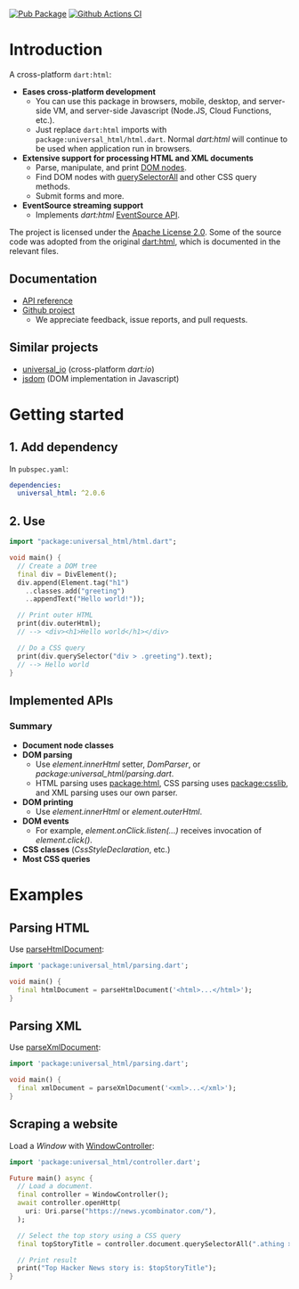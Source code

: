 [![Pub Package](https://img.shields.io/pub/v/universal_html.svg)](https://pub.dartlang.org/packages/universal_html)
[![Github Actions CI](https://github.com/dint-dev/universal_html/workflows/Dart%20CI/badge.svg)](https://github.com/dint-dev/universal_html/actions?query=workflow%3A%22Dart+CI%22)

# Introduction
A cross-platform `dart:html`:
  * __Eases cross-platform development__
    * You can use this package in browsers, mobile, desktop, and server-side VM, and server-side
      Javascript (Node.JS, Cloud Functions, etc.).
    * Just replace `dart:html` imports with `package:universal_html/html.dart`. Normal
      _dart:html_ will continue to be used when application run in browsers.
  * __Extensive support for processing HTML and XML documents__
    * Parse, manipulate, and print [DOM nodes](https://pub.dev/documentation/universal_html/latest/universal_html/Node-class.html).
    * Find DOM nodes with [querySelectorAll](https://pub.dev/documentation/universal_html/latest/universal_html/querySelectorAll.html)
      and other CSS query methods.
    * Submit forms and more.
  * __EventSource streaming support__
    * Implements _dart:html_ [EventSource API](https://developer.mozilla.org/en-US/docs/Web/API/EventSource).

The project is licensed under the [Apache License 2.0](LICENSE). Some of the source code was adopted
from the original [dart:html](https://github.com/dart-lang/sdk/tree/master/tools/dom), which is
documented in the relevant files.

## Documentation
  * [API reference](https://pub.dev/documentation/universal_html/latest/)
  * [Github project](https://github.com/dint-dev/universal_html)
    * We appreciate feedback, issue reports, and pull requests.

## Similar projects
  * [universal_io](https://pub.dev/packages/universal_io) (cross-platform _dart:io_)
  * [jsdom](https://www.npmjs.com/package/jsdom) (DOM implementation in Javascript)

# Getting started
## 1. Add dependency
In `pubspec.yaml`:
```yaml
dependencies:
  universal_html: ^2.0.6
```

## 2. Use
```dart
import "package:universal_html/html.dart";

void main() {
  // Create a DOM tree
  final div = DivElement();
  div.append(Element.tag("h1")
    ..classes.add("greeting")
    ..appendText("Hello world!"));

  // Print outer HTML
  print(div.outerHtml);
  // --> <div><h1>Hello world</h1></div>

  // Do a CSS query
  print(div.querySelector("div > .greeting").text);
  // --> Hello world
}
```

## Implemented APIs
### Summary
  * __Document node classes__
  * __DOM parsing__
    * Use _element.innerHtml_ setter, _DomParser_, or _package:universal_html/parsing.dart_.
    * HTML parsing uses [package:html](https://pub.dev/packages/html), CSS parsing uses
      [package:csslib](https://pub.dev/packages/csslib), and XML parsing uses our own parser.
  * __DOM printing__
    * Use _element.innerHtml_ or _element.outerHtml_.
  * __DOM events__
    * For example, _element.onClick.listen(...)_ receives invocation of _element.click()_.
  * __CSS classes__ (_CssStyleDeclaration_, etc.)
  * __Most CSS queries__

# Examples
## Parsing HTML
Use [parseHtmlDocument](https://pub.dev/documentation/universal_html/latest/universal_html.parsing/parseHtmlDocument.html):

```dart
import 'package:universal_html/parsing.dart';

void main() {
  final htmlDocument = parseHtmlDocument('<html>...</html>');
}
```

## Parsing XML
Use [parseXmlDocument](https://pub.dev/documentation/universal_html/latest/universal_html.parsing/parseXmlDocument.html):

```dart
import 'package:universal_html/parsing.dart';

void main() {
  final xmlDocument = parseXmlDocument('<xml>...</xml>');
}
```

## Scraping a website
Load a _Window_ with [WindowController](https://pub.dev/documentation/universal_html/latest/universal_html.controller/WindowController-class.html):

```dart
import 'package:universal_html/controller.dart';

Future main() async {
  // Load a document.
  final controller = WindowController();
  await controller.openHttp(
    uri: Uri.parse("https://news.ycombinator.com/"),
  );

  // Select the top story using a CSS query
  final topStoryTitle = controller.document.querySelectorAll(".athing > .title").first.text;

  // Print result
  print("Top Hacker News story is: $topStoryTitle");
}
```